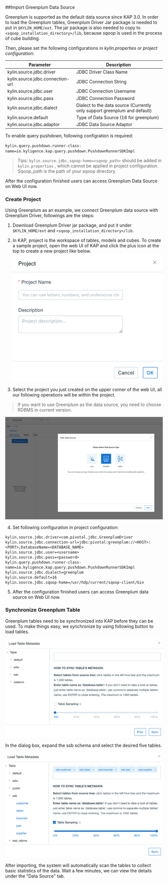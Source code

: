 ##Import Greenplum Data Source

Greenplum is supported as the default data source since KAP 3.0. In order to load the Greenplum tables, Greenplum Driver Jar package is needed to put in  `$KYLIN_HOME/ext`.  The jar package is also needed to copy to `<sqoop_installation_directory>/lib`, because *sqoop* is used in the process of cube building.

Then, please set the following configurations in *kylin.properties* or *project configuration*:

| Parameter                        | Description                                                  |
| -------------------------------- | ------------------------------------------------------------ |
| kylin.source.jdbc.driver         | JDBC Driver Class Name                                       |
| kylin.source.jdbc.connection-url | JDBC Connection String                                       |
| kylin.source.jdbc.user           | JDBC Connection Username                                     |
| kylin.source.jdbc.pass           | JDBC Connection Password                                     |
| kylin.source.jdbc.dialect        | Dialect to the data source (Currently only support greenplum and default) |
| kylin.source.default             | Type of Data Source (16 for greenplum)                       |
| kylin.source.jdbc.adaptor        | JDBC Data Source Adaptor                                     |

To enable query pushdown, following configration is required:

`kylin.query.pushdown.runner-class-name=io.kyligence.kap.query.pushdown.PushdownRunnerSDKImpl`

> Tips:  `kylin.source.jdbc.sqoop-home=<sqoop_path>` should be added in `kylin.properties` , which cannot   be applied in project configuration. Sqoop_path is the path of your sqoop directory. 

After the configuration finished users can access Greenplum Data Source on Web UI now.

### Create Project

Using Greenplum as an example, we connect Greenplum data source with Greenplum Driver, followings are the steps:

1. Download Greenplum Driver jar package, and put it under `$KYLIN_HOME/ext` and `<sqoop_installation_directory>/lib`.
2. In KAP, project is the workspace of tables, models and cubes. To create a sample project, open the web UI of KAP and click the plus icon at the top to create a new project like below.![create project](images/rdbms_import.en.png)



3. Select the project you just created on the upper corner of the web UI, all our following operations will be within the project.

> If you want to use Greenplum as the data source, you need to choose RDBMS in current version.

![select data source](images/rdbms_import2.en.png)

4. Set following configuration in project configuration:

```
kylin.source.jdbc.driver=com.pivotal.jdbc.GreenplumDriver
kylin.source.jdbc.connection-url=jdbc:pivotal:greenplum://<HOST>:<PORT>;DatabaseName=<DATABASE_NAME>
kylin.source.jdbc.user=<username>
kylin.source.jdbc.pass=<password>
kylin.query.pushdown.runner-class-name=io.kyligence.kap.query.pushdown.PushdownRunnerSDKImpl
kylin.source.jdbc.dialect=greenplum
kylin.source.default=16
kylin.source.jdbc.sqoop-home=/usr/hdp/current/sqoop-client/bin
```

5. After the configuration finished users can access Greenplum data source on Web UI now.



### Synchronize Greenplum Table

Greenplum tables need to be synchronized into KAP before they can be used. To make things easy, we synchronize by using following button to load tables.

![synchronize table's metadata](images/rdbms_import3.en.png)

In the dialog box, expand the ssb schema and select the desired five tables.

![table sampling](images/rdbms_import4.en.png)

After importing, the system will automatically scan the tables to collect basic statistics of the data. Wait a few minutes, we can view the details under the "Data Source" tab.